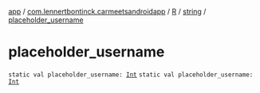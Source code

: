 [app](../../../index.md) / [com.lennertbontinck.carmeetsandroidapp](../../index.md) / [R](../index.md) / [string](index.md) / [placeholder_username](./placeholder_username.md)

# placeholder_username

`static val placeholder_username: `[`Int`](https://kotlinlang.org/api/latest/jvm/stdlib/kotlin/-int/index.html)
`static val placeholder_username: `[`Int`](https://kotlinlang.org/api/latest/jvm/stdlib/kotlin/-int/index.html)